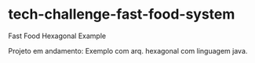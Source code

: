 # tech-challenge-fast-food-system
Fast Food Hexagonal Example

Projeto em andamento: 
Exemplo com arq. hexagonal com linguagem java.
